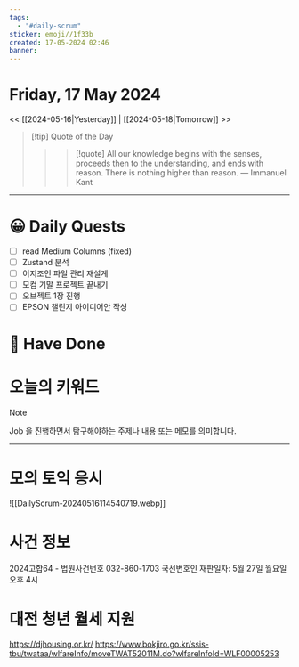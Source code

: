 ```yaml
---
tags:
  - "#daily-scrum"
sticker: emoji//1f33b
created: 17-05-2024 02:46
banner:
---
```

# Friday, 17 May 2024
<< [[2024-05-16|Yesterday]] | [[2024-05-18|Tomorrow]] >>

> [!tip] Quote of the Day  
> > > [!quote] All our knowledge begins with the senses, proceeds then to the understanding, and ends with reason. There is nothing higher than reason.
> — Immanuel Kant

---

#  😀 Daily Quests
- [ ] read Medium Columns (fixed)
- [ ] Zustand 분석
- [ ] 이지조인 파일 관리 재설계
- [ ] 모컴 기말 프로젝트 끝내기
- [ ] 오브젝트 1장 진행
- [ ] EPSON 챌린지 아이디어안 작성

# 🙂 Have Done



# 오늘의 키워드

> [!NOTE]
> Job 을 진행하면서 탐구해야하는 주제나 내용 또는 메모를 의미합니다.


---
 
# 모의 토익 응시
![[DailyScrum-20240516114540719.webp]]

# 사건 정보
2024고합64 - 법원사건번호
032-860-1703
국선변호인
재판일자: 5월 27일 월요일 오후 4시

# 대전 청년 월세 지원
https://djhousing.or.kr/
https://www.bokjiro.go.kr/ssis-tbu/twataa/wlfareInfo/moveTWAT52011M.do?wlfareInfoId=WLF00005253